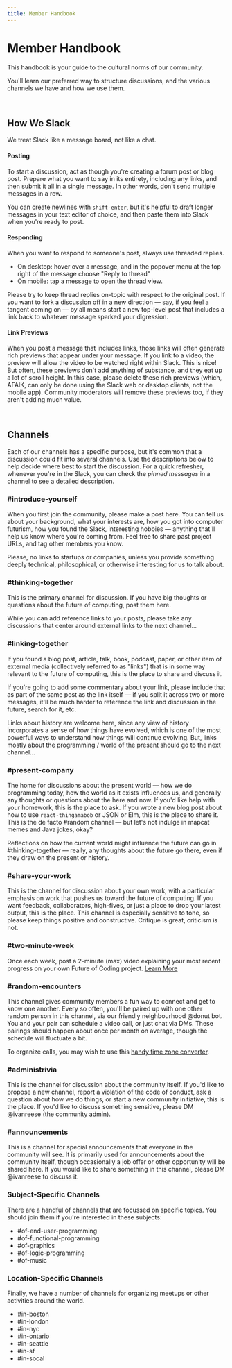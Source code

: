 ```yaml
---
title: Member Handbook
---
```


# Member Handbook

This handbook is your guide to the cultural norms of our community.

You'll learn our preferred way to structure discussions, and the various channels we have and how we use them.

<br>

## How We Slack

We treat Slack like a message board, not like a chat.

#### Posting
To start a discussion, act as though you're creating a forum post or blog post. Prepare what you want to say in its entirety, including any links, and then submit it all in a single message. In other words, don't send multiple messages in a row.

You can create newlines with `shift-enter`, but it's helpful to draft longer messages in your text editor of choice, and then paste them into Slack when you're ready to post.

#### Responding
When you want to respond to someone's post, always use threaded replies.

* On desktop: hover over a message, and in the popover menu at the top right of the message choose "Reply to thread"
* On mobile: tap a message to open the thread view.

Please try to keep thread replies on-topic with respect to the original post. If you want to fork a discussion off in a new direction — say, if you feel a tangent coming on — by all means start a new top-level post that includes a link back to whatever message sparked your digression.

#### Link Previews
When you post a message that includes links, those links will often generate rich previews that appear under your message. If you link to a video, the preview will allow the video to be watched right within Slack. This is nice! But often, these previews don't add anything of substance, and they eat up a lot of scroll height. In this case, please delete these rich previews (which, AFAIK, can only be done using the Slack web or desktop clients, not the mobile app). Community moderators will remove these previews too, if they aren't adding much value.

<br>

## Channels

Each of our channels has a specific purpose, but it's common that a discussion could fit into several channels. Use the descriptions below to help decide where best to start the discussion. For a quick refresher, whenever you're in the Slack, you can check the *pinned messages* in a channel to see a detailed description.

### #introduce-yourself
When you first join the community, please make a post here. You can tell us about your background, what your interests are, how you got into computer futurism, how you found the Slack, interesting hobbies — anything that'll help us know where you're coming from. Feel free to share past project URLs, and tag other members you know.

Please, no links to startups or companies, unless you provide something deeply technical, philosophical, or otherwise interesting for us to talk about.

### #thinking-together
This is the primary channel for discussion. If you have big thoughts or questions about the future of computing, post them here.

While you can add reference links to your posts, please take any discussions that center around external links to the next channel...

### #linking-together
If you found a blog post, article, talk, book, podcast, paper, or other item of external media (collectively referred to as "links") that is in some way relevant to the future of computing, this is the place to share and discuss it.

If you're going to add some commentary about your link, please include that as part of the same post as the link itself — if you split it across two or more messages, it'll be much harder to reference the link and discussion in the future, search for it, etc.

Links about history are welcome here, since any view of history incorporates a sense of how things have evolved, which is one of the most powerful ways to understand how things will continue evolving. But, links mostly about the programming / world of the present should go to the next channel...

### #present-company
The home for discussions about the present world — how we do programming today, how the world as it exists influences us, and generally any thoughts or questions about the here and now. If you'd like help with your homework, this is the place to ask. If you wrote a new blog post about how to use `react-thingamabob` or JSON or Elm, this is the place to share it. This is the de facto #random channel — but let's not indulge in mapcat memes and Java jokes, okay?

Reflections on how the current world might influence the future can go in #thinking-together — really, any thoughts about the future go there, even if they draw on the present or history.

### #share-your-work
This is the channel for discussion about your own work, with a particular emphasis on work that pushes us toward the future of computing. If you want feedback, collaborators, high-fives, or just a place to drop your latest output, this is the place. This channel is especially sensitive to tone, so please keep things positive and constructive. Critique is great, criticism is not.

### #two-minute-week
Once each week, post a 2-minute (max) video explaining your most recent progress on your own Future of Coding project. [Learn More](/two-minute-week)

### #random-encounters
This channel gives community members a fun way to connect and get to know one another. Every so often, you'll be paired up with one other random person in this channel, via our friendly neighbourhood @donut bot. You and your pair can schedule a video call, or just chat via DMs. These pairings should happen about once per month on average, though the schedule will fluctuate a bit.

To organize calls, you may wish to use this [handy time zone converter](https://savvytime.com/converter/cest-to-bst-edt).

### #administrivia
This is the channel for discussion about the community itself. If you'd like to propose a new channel, report a violation of the code of conduct, ask a question about how we do things, or start a new community initiative, this is the place. If you'd like to discuss something sensitive, please DM @ivanreese (the community admin).

### #announcements
This is a channel for special announcements that everyone in the community will see. It is primarily used for announcements about the community itself, though occasionally a job offer or other opportunity will be shared here. If you would like to share something in this channel, please DM @ivanreese to discuss it.

### Subject-Specific Channels
There are a handful of channels that are focussed on specific topics. You should join them if you're interested in these subjects:

* #of-end-user-programming
* #of-functional-programming
* #of-graphics
* #of-logic-programming
* #of-music

### Location-Specific Channels
Finally, we have a number of channels for organizing meetups or other activities around the world.
* #in-boston
* #in-london
* #in-nyc
* #in-ontario
* #in-seattle
* #in-sf
* #in-socal
